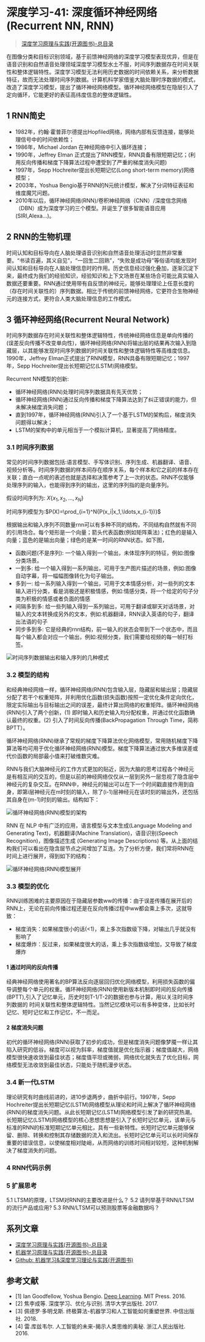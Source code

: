 # 深度学习-41: 深度循环神经网络(Recurrent NN, RNN)

> [深度学习原理与实践(开源图书)-总目录](https://blog.csdn.net/shareviews/article/details/83040730)

在图像分类和目标识别领域，基于前馈神经网络的深度学习模型表现优异，但是在语音识别和自然语音处理领域深度学习模型水土不服，时间序列数据存在时间关联性和整体逻辑特性。深度学习模型无法利用历史数据的时间依赖关系，来分析数据特征，故而无法处理时间序列数据。计算机科学家借鉴大脑处理时序数据的模式，改造了深度学习模型，提出了循环神经网络模型。循环神经网络模型在隐层引入了定向循环，它能更好的表征高纬度信息的整体逻辑性。

## 1 RNN简史

- 1982年，约翰·霍普菲尔德提出Hopfiled网络，网络内部有反馈连接，能够处理信号中的时间依赖性；
- 1986年，Michael Jordan 在神经网络中引入循环连接；
- 1990年，Jeffrey Elman 正式提出了RNN模型，RNN具备有限短期记忆；(利用反向传播和梯度下降算法过程中遭受到了严重的梯度消失问题)
- 1997年，Sepp Hochreiter提出长短期记忆(Long short-term memory)网络模型；
- 2003年，Yoshua Bengio基于RNN的N元统计模型，解决了分词特征表征和维度魔咒问题。
- 2010年以后，循环神经网络(RNN)/卷积神经网络（CNN）/深度信念网络（DBN）成为深度学习的三个模型。并诞生了很多智能语音应用(SIRI,Alexa...)。

## 2 RNN的生物机理

时间认知和目标导向在人脑处理语音识别和自然语音处理活动时显然非常重要。“书读百遍，其义自见”，“一回生二回熟”，“失败是成功母”等俗语均能发现时间认知和目标导向在人脑处理信息时的作用。历史信息经过强化叠加，逐渐沉淀下来，最终成为我们的经验知识，经验知识和上下文场景在某些场合可能比真实输入数据还要重要。RNN通过使用带有自反馈的神经元，能够处理理论上任意长度的（存在时间关联性的）序列数据。相比于传统的前馈神经网络，它更符合生物神经元的连接方式，更符合人类大脑处理信息的工作模式。

## 3 循环神经网络(Recurrent Neural Network)

时间序列数据存在时间关联性和整体逻辑特性，传统神经网络信息是单向传播的(误差反向传播不改变单向性)，循环神经网络(RNN)将输出层的结果再次输入到隐藏层，以其能够发现时间序列数据的时间关联性和整体逻辑特性等高维度信息。1990年，Jeffrey Elman正式提出了RNN模型，RNN具备有限短期记忆；1997年，Sepp Hochreiter提出长短期记忆(LSTM)网络模型。

Recurrent NN模型的创新:

- 循环神经网络(RNN)处理时间序列数据具有先天优势；
- 循环神经网络(RNN)通过反向传播和梯度下降算法达到了纠正错误的能力，但未解决梯度消失问题；
- 直到1997年，循环神经网络(RNN)引入了一个基于LSTM的架构后，梯度消失问题得以解决；
- LSTM的架构中的单元相当于一个模拟计算机，显著提高了网络精度。

### 3.1 时间序列数据

常见的时间序列数据包括:语言模型、手写体识别、序列生成、机器翻译、语音、视频分析等。时间序列数据的样本间存在顺序关系，每个样本和它之前的样本存在关联；直白一点呢的表述也就是选择和决策参考了上一次的状态。RNN不仅能够处理序列的输入，也能得到序列的输出，这里的序列指的是向量序列。

假设时间序列为: $X\{x_1, x_2, \ldots, x_N\}$

时间序列模型为:$P(X)=\prod_{i=1}^N{P(x_i|x_1,\ldots,x_{i-1})}$

根据输出和输入序列不同数量rnn可以有多种不同的结构，不同结构自然就有不同的引用场合。每个矩形是一个向量；箭头代表函数(例如矩阵乘法)；红色的是输入向量；蓝色的是输出向量；绿色的是某一时间的RNN状态。如下图，

- 函数问题(不是序列): 一个输入得到一个输出，未体现序列的特征，例如:图像分类场景。
- 一到多: 给一个输入得到一系列输出，可用于生产图片描述的场景，例如:图像自动字幕，将一幅幅图像转化为句子输出。
- 多到一: 给一系列输入得到一个输出，可用于文本情感分析，对一些列的文本输入进行分类，看是消极还是积极情感，例如:情感分类，将一个给定的句子分类为积极的情感或者负面的情感
- 间隔多到多: 给一些列输入得到一系列输出，可用于翻译或聊天对话场景，对输入的文本转换成另外的文本，例如:机器翻译，RNN读入英语的句子，翻译出法语的句子
- 同步多到多: 它是经典的rnn结构，前一输入的状态会带到下一个状态中，而且每个输入都会对应一个输出，例如:视频分类，我们需要给视频的每一帧打标签。

![时间序列数据输出和输入序列的几种模式](../images/4-rnn-sequence-data.png)

### 3.2 模型的结构

和经典神经网络一样，循环神经网络(RNN)包含输入层，隐藏层和输出层；隐藏层分配了若干个权重矩阵，并利用优化函数(损失函数)按照一定优化条件定向优化，限定实际输出与目标输出之间的误差，最终计算出网络的权重矩阵。循环神经网络(RNN)引入了两个创新，(1) 即时输入和历史输入均分配权重，并通过优化函数确认最终的权重。(2) 引入了时间反向传播(BackPropagation Through Time，简称BPTT）。

循环神经网络(RNN)继承了常规的梯度下降算法优化网络模型，常用随机梯度下降算法等均可用于优化循环神经网络(RNN)模型。梯度下降算法通过放大多维误差或代价函数的局部最小值来打破维数灾难。

RNN与我们大脑神经元的工作方式更加的贴近，因为大脑的思考过程各个神经元是有相互间的交互的，但是以前的神经网络仅仅从一层到另外一层忽视了隐含层中神经元的复杂交互。在RNN中，神经元的输出可以在下一个时间戳直接作用到自身，即第i层神经元在m时刻的输入，除了(i-1)层神经元在该时刻的输出外，还包括其自身在(m-1)时刻的输出。结构如下：

![循环神经网络(RNN)模型的架构](../images/4-rnn-recurrent-arch.png)

RNN 在 NLP 中有广泛的应用，语言模型与文本生成(Language Modeling and Generating Text)，机器翻译(Machine Translation)，语音识别(Speech Recognition)，图像描述生成 (Generating Image Descriptions) 等。从上面的结构我们可以看出在隐含层节点之间增加了互连。为了分析方便，我们常将RNN在时间上进行展开，得到如下的结构：

![循环神经网络(RNN)模型展开](../images/4-rnn-recurrent-arch-unfold.png)

### 3.3 模型的优化

RNN训练困难的主要原因在于隐藏层参数ww的传播：由于误差传播在展开后的RNN上，无论在前向传播过程还是在反向传播过程中ww都会乘上多次，这就导致：

- 梯度消失：如果梯度很小的话(<1)，乘上多次指数级下降，对输出几乎就没有影响了
- 梯度爆炸：反过来，如果梯度很大的话，乘上多次指数级增加，又导致了梯度爆炸

#### 1 通过时间的反向传播

经典神经网络使用著名的BP算法反向逐层回归优化网络模型，利用损失函数的偏导调整每个单元的权重。循环神经网络(RNN)使用新版本机制即时间的反向传播(BPTT),引入了记忆单元，历史时刻T-1/T-2的数据也参与计算，用以关注时间序列数据的 时间关联性和整体逻辑特性。当然记忆模块可以有多种变体，比如长时记忆、短时记忆和工作记忆，不一而足。

#### 2 梯度消失问题

初代的循环神经网络(RNN)获取了初步的成功，但是梯度消失问题像梦魇一样让其陷入研究的低谷。梯度可以视为斜率，梯度值就是优化指示器；梯度值越大，网络模型很快速收敛到最佳状态；梯度值平坦或微弱，网络优化就失去了优化目标，网络模型无法收敛到最佳状态，只能处于随机漫步状态。

### 3.4 新一代LSTM

理论研究有时曲线前进的，进10步退两步，曲折中前行。1997年，Sepp Hochreiter提出长短期记忆(LSTM)网络模型从理论和时间上解决了循环神经网络(RNN)的梯度消失问题。从此长短期记忆(LSTM)网络模型引发了新的研究热潮。长短期记忆(LSTM)网络模型的核心思想思想是引入了长短时记忆单元，该单元与标准的RNN的标准短期记忆单元相比，具有一些新特性。长短时记忆单元能够保留、删除、转换和控制其存储数据的流入和流出。长短时记忆单元可以长时间保存重要的错误信息，以使梯度相对陡峭，从而网络的训练时间相对较短，这种机制解决了梯度消失的问题。

### 4 RNN代码示例

### 5 扩展思考

5.1 LTSM的原理，LTSM对RNN的主要改进是什么？
5.2 请列举基于RNN/LTSM的流行产品或应用?
5.3 RNN/LTSM可以预测股票等金融数据吗？

## 系列文章

- [深度学习原理与实践(开源图书)-总目录](https://blog.csdn.net/shareviews/article/details/83040730)
- [机器学习原理与实践(开源图书)-总目录](https://blog.csdn.net/shareviews/article/details/83030331)
- [Github: 机器学习&深度学习理论与实践(开源图书)](https://github.com/media-tm/MTOpenML)

## 参考文献

- [1] Ian Goodfellow, Yoshua Bengio. [Deep Learning](http://www.deeplearningbook.org/). MIT Press. 2016.
- [2] 焦李成等. 深度学习、优化与识别. 清华大学出版社. 2017.
- [3] 佩德罗·多明戈斯. 终极算法-机器学习和人工智能如何重塑世界. 中信出版社. 2018.
- [4] 雷.库兹韦尔. 人工智能的未来-揭示人类思维的奥秘.  浙江人民出版社. 2016.